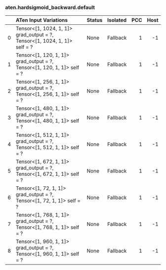 ### aten.hardsigmoid_backward.default
|    | ATen Input Variations                                                        | Status   | Isolated   |   PCC |   Host |
|---:|:-----------------------------------------------------------------------------|:---------|:-----------|------:|-------:|
|  0 | Tensor<[1, 1024, 1, 1]> grad_output = ?,<br>Tensor<[1, 1024, 1, 1]> self = ? | None     | Fallback   |     1 |     -1 |
|  1 | Tensor<[1, 120, 1, 1]> grad_output = ?,<br>Tensor<[1, 120, 1, 1]> self = ?   | None     | Fallback   |     1 |     -1 |
|  2 | Tensor<[1, 256, 1, 1]> grad_output = ?,<br>Tensor<[1, 256, 1, 1]> self = ?   | None     | Fallback   |     1 |     -1 |
|  3 | Tensor<[1, 480, 1, 1]> grad_output = ?,<br>Tensor<[1, 480, 1, 1]> self = ?   | None     | Fallback   |     1 |     -1 |
|  4 | Tensor<[1, 512, 1, 1]> grad_output = ?,<br>Tensor<[1, 512, 1, 1]> self = ?   | None     | Fallback   |     1 |     -1 |
|  5 | Tensor<[1, 672, 1, 1]> grad_output = ?,<br>Tensor<[1, 672, 1, 1]> self = ?   | None     | Fallback   |     1 |     -1 |
|  6 | Tensor<[1, 72, 1, 1]> grad_output = ?,<br>Tensor<[1, 72, 1, 1]> self = ?     | None     | Fallback   |     1 |     -1 |
|  7 | Tensor<[1, 768, 1, 1]> grad_output = ?,<br>Tensor<[1, 768, 1, 1]> self = ?   | None     | Fallback   |     1 |     -1 |
|  8 | Tensor<[1, 960, 1, 1]> grad_output = ?,<br>Tensor<[1, 960, 1, 1]> self = ?   | None     | Fallback   |     1 |     -1 |

